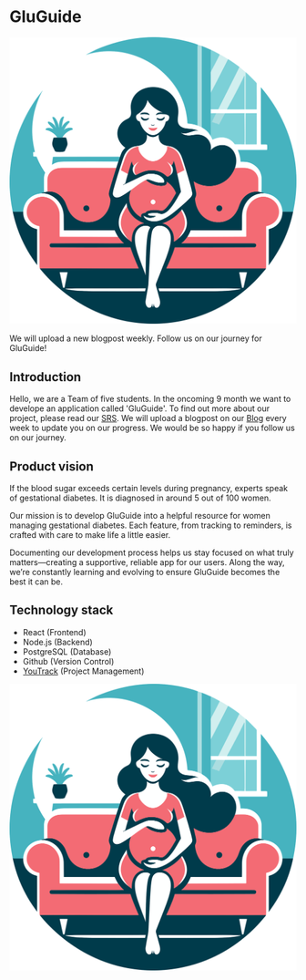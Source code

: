 # GluGuide

![RandomPicture](docs/womanOnCouch.png)



We will upload a new blogpost weekly. Follow us on our journey for GluGuide!

## Introduction

Hello, we are a Team of five students. In the oncoming 9 month we want to develope an application called 'GluGuide'. To find out more about our project, please read our [SRS](SRS.md). We will upload a blogpost on our [Blog](https://gdewomenhealth.wordpress.com/) every week to update you on our progress.
We would be so happy if you follow us on our journey.


## Product vision

If the blood sugar exceeds certain levels during pregnancy, experts speak of gestational diabetes. It is diagnosed in around 5 out of 100 women.

Our mission is to develop GluGuide into a helpful resource for women managing gestational diabetes. Each feature, from tracking to reminders, is crafted with care to make life a little easier.

Documenting our development process helps us stay focused on what truly matters—creating a supportive, reliable app for our users. Along the way, we’re constantly learning and evolving to ensure GluGuide becomes the best it can be.

## Technology stack

- React (Frontend)
- Node.js (Backend)
- PostgreSQL (Database)
- Github (Version Control)
- [YouTrack](https://gluguide.youtrack.cloud/dashboard?id=207-2) (Project Management)


![RandomPicture](docs/womanOnCouch.png)